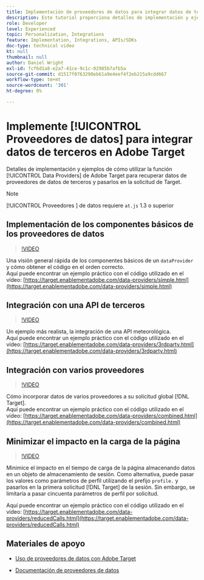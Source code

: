 ```yaml
---
title: Implementación de proveedores de datos para integrar datos de terceros
description: Este tutorial proporciona detalles de implementación y ejemplos de cómo utilizar la función Proveedores de datos de Adobe Target para recuperar datos de proveedores de datos de terceros y pasarlos en la solicitud de Target.
role: Developer
level: Experienced
topic: Personalization, Integrations
feature: Implementation, Integrations, APIs/SDKs
doc-type: technical video
kt: null
thumbnail: null
author: Daniel Wright
exl-id: fcf6d1a8-e2a7-41ce-9c1c-02985b7afb5a
source-git-commit: d1517f0763290eb61a9e4eef4f2eb215a9cdd667
workflow-type: tm+mt
source-wordcount: '301'
ht-degree: 0%

---
```


# Implemente [!UICONTROL Proveedores de datos] para integrar datos de terceros en Adobe Target

Detalles de implementación y ejemplos de cómo utilizar la función [!UICONTROL Data Providers] de Adobe Target para recuperar datos de proveedores de datos de terceros y pasarlos en la solicitud de Target.

>[!NOTE]
>
>[!UICONTROL Proveedores ] de datos requiere  `at.js` 1.3 o superior

## Implementación de los componentes básicos de los proveedores de datos

>[!VIDEO](https://video.tv.adobe.com/v/22348/?quality=12)

Una visión general rápida de los componentes básicos de un `dataProvider` y cómo obtener el código en el orden correcto.\
Aquí puede encontrar un ejemplo práctico con el código utilizado en el vídeo:
[https://target.enablementadobe.com/data-providers/simple.html](https://target.enablementadobe.com/data-providers/simple.html)

## Integración con una API de terceros

>[!VIDEO](https://video.tv.adobe.com/v/22345/)

Un ejemplo más realista, la integración de una API meteorológica.\
Aquí puede encontrar un ejemplo práctico con el código utilizado en el vídeo:
[https://target.enablementadobe.com/data-providers/3rdparty.html](https://target.enablementadobe.com/data-providers/3rdparty.html)

## Integración con varios proveedores

>[!VIDEO](https://video.tv.adobe.com/v/22346/)

Cómo incorporar datos de varios proveedores a su solicitud global [!DNL Target].\
Aquí puede encontrar un ejemplo práctico con el código utilizado en el vídeo:
[https://target.enablementadobe.com/data-providers/combined.html](https://target.enablementadobe.com/data-providers/combined.html)

## Minimizar el impacto en la carga de la página

>[!VIDEO](https://video.tv.adobe.com/v/22347/)

Minimice el impacto en el tiempo de carga de la página almacenando datos en un objeto de almacenamiento de sesión. Como alternativa, puede pasar los valores como parámetros de perfil utilizando el prefijo `profile.` y pasarlos en la primera solicitud [!DNL Target] de la sesión. Sin embargo, se limitaría a pasar cincuenta parámetros de perfil por solicitud.

Aquí puede encontrar un ejemplo práctico con el código utilizado en el vídeo: [https://target.enablementadobe.com/data-providers/reducedCalls.html](https://target.enablementadobe.com/data-providers/reducedCalls.html)

## Materiales de apoyo

* [Uso de proveedores de datos con Adobe Target](use-data-providers-to-integrate-third-party-data.md)

* [Documentación de proveedores de datos](https://experienceleague.adobe.com/docs/target/using/implement-target/client-side/at-js-implementation/functions-overview/targetgobalsettings.html?lang=en#data-providers)
